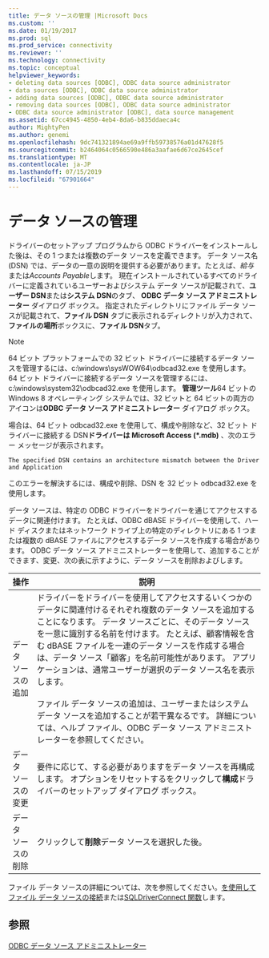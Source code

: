 ```yaml
---
title: データ ソースの管理 |Microsoft Docs
ms.custom: ''
ms.date: 01/19/2017
ms.prod: sql
ms.prod_service: connectivity
ms.reviewer: ''
ms.technology: connectivity
ms.topic: conceptual
helpviewer_keywords:
- deleting data sources [ODBC], ODBC data source administrator
- data sources [ODBC], ODBC data source administrator
- adding data sources [ODBC], ODBC data source administrator
- removing data sources [ODBC], ODBC data source administrator
- ODBC data source administrator [ODBC], data source management
ms.assetid: 67cc4945-4850-4eb4-8da6-b835ddaeca4c
author: MightyPen
ms.author: genemi
ms.openlocfilehash: 9dc741321894ae69a9ffb59738576a01d47628f5
ms.sourcegitcommit: b2464064c0566590e486a3aafae6d67ce2645cef
ms.translationtype: MT
ms.contentlocale: ja-JP
ms.lasthandoff: 07/15/2019
ms.locfileid: "67901664"
---
```

# <a name="managing-data-sources"></a>データ ソースの管理
ドライバーのセットアップ プログラムから ODBC ドライバーをインストールした後は、その 1 つまたは複数のデータ ソースを定義できます。 データ ソース名 (DSN) では、データの一意の説明を提供する必要があります。たとえば、*給与*または*Accounts Payable*します。 現在インストールされているすべてのドライバーに定義されているユーザーおよびシステム データ ソースが記載されて、**ユーザー DSN**または**システム DSN**のタブ、 **ODBC データ ソース アドミニストレーター** ダイアログ ボックス。 指定されたディレクトリにファイル データ ソースが記載されて、**ファイル DSN**  タブに表示されるディレクトリが入力されて、**ファイルの場所**ボックスに、**ファイル DSN**タブ。  
  
> [!NOTE]  
>  64 ビット プラットフォームでの 32 ビット ドライバーに接続するデータ ソースを管理するには、c:\windows\sysWOW64\odbcad32.exe を使用します。 64 ビット ドライバーに接続するデータ ソースを管理するには、c:\windows\system32\odbcad32.exe を使用します。 **管理ツール**64 ビットの Windows 8 オペレーティング システムでは、32 ビットと 64 ビットの両方のアイコンは**ODBC データ ソース アドミニストレーター**  ダイアログ ボックス。  
  
 場合は、64 ビット odbcad32.exe を使用して、構成や削除など、32 ビット ドライバーに接続する DSN**ドライバーは Microsoft Access (\*.mdb)** 、次のエラー メッセージが表示されます。  
  
```  
The specified DSN contains an architecture mismatch between the Driver and Application  
```  
  
 このエラーを解決するには、構成や削除、DSN を 32 ビット odbcad32.exe を使用します。  
  
 データ ソースは、特定の ODBC ドライバーをドライバーを通じてアクセスするデータに関連付けます。 たとえば、ODBC dBASE ドライバーを使用して、ハード ディスクまたはネットワーク ドライブ上の特定のディレクトリにある 1 つまたは複数の dBASE ファイルにアクセスするデータ ソースを作成する場合があります。 ODBC データ ソース アドミニストレーターを使用して、追加することができます、変更、次の表に示すように、データ ソースを削除およびします。  
  
|操作|説明|  
|------------|-----------------|  
|データ ソースの追加|ドライバーをドライバーを使用してアクセスするいくつかのデータに関連付けるそれぞれ複数のデータ ソースを追加することになります。 データ ソースごとに、そのデータ ソースを一意に識別する名前を付けます。 たとえば、顧客情報を含む dBASE ファイルを一連のデータ ソースを作成する場合は、データ ソース「顧客」を名前可能性があります。 アプリケーションは、通常ユーザーが選択のデータ ソース名を表示します。<br /><br /> ファイル データ ソースの追加は、ユーザーまたはシステム データ ソースを追加することが若干異なるです。 詳細については、ヘルプ ファイル、ODBC データ ソース アドミニストレーターを参照してください。|  
|データ ソースの変更|要件に応じて、する必要がありますをデータ ソースを再構成します。 オプションをリセットするをクリックして**構成**ドライバーのセットアップ ダイアログ ボックス。|  
|データ ソースの削除|クリックして**削除**データ ソースを選択した後。|  
  
 ファイル データ ソースの詳細については、次を参照してください。[を使用してファイル データ ソースの接続](../../odbc/reference/develop-app/connecting-using-file-data-sources.md)または[SQLDriverConnect 関数](../../odbc/reference/syntax/sqldriverconnect-function.md)します。  
  
## <a name="see-also"></a>参照  
 [ODBC データ ソース アドミニストレーター](../../odbc/admin/odbc-data-source-administrator.md)
